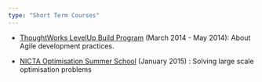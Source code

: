 ```yaml
---
type: "Short Term Courses"
---
```

* <a href= "http://levelup.thoughtworks.com/melbourne/course/2.html" target = "_blank">ThoughtWorks LevelUp Build Program</a> (March 2014 - May 2014): About Agile development practices.

* <a href="http://www.nicta.com.au/category/research/optimisation/page/optimisation-summer-school/" target="_blank"> NICTA Optimisation Summer School</a> (January 2015) : Solving large scale optimisation problems
